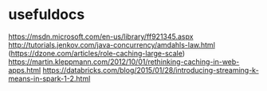 # usefuldocs

https://msdn.microsoft.com/en-us/library/ff921345.aspx
http://tutorials.jenkov.com/java-concurrency/amdahls-law.html (https://dzone.com/articles/role-caching-large-scale)
https://martin.kleppmann.com/2012/10/01/rethinking-caching-in-web-apps.html
https://databricks.com/blog/2015/01/28/introducing-streaming-k-means-in-spark-1-2.html
